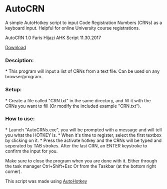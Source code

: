 # AutoCRN
A simple AutoHotkey script to input Code Registration Numbers (CRNs) as a keyboard input.
Helpful for online University course registrations.

AutoCRN 1.0
Faris Hijazi AHK Script 11.30.2017

[Download](https://github.com/buzamahmooza/AutoCRN/archive/master.zip)

<h3>Desciption:</h3>
* This program will input a list of CRNs from a text file.
	Can be used on any browser/program.


<h3>Setup:</h3>
* Create a file called "CRN.txt" in the same directory, and fill it with the CRNs you want to fill
	(Or modify the included example "CRN.txt").

<h3>How to use:</h3>
* Launch "AutoCRNs.exe", you will be prompted with a message and will tell you what the HOTKEY is.
* When it's time to register, select the first textbox by clicking on it.
* Press the activate hotkey and the CRNs will be typed and seperated by TAB strokes.
  After the last CRN, an ENTER keystroke to confirm the input for you.

	
Make sure to close the program when you are done with it.
Either through the task manager Ctrl+Shift+Esc
Or from the Taskbar (at the bottom right corner).


This script was made using [AutoHotkey](https://autohotkey.com/)
